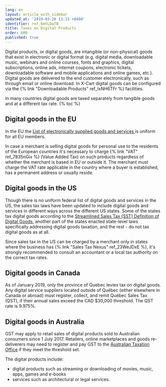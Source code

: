 ```yaml
---
lang: en
layout: article_with_sidebar
updated_at: '2019-03-26 13:15 +0400'
identifier: ref_6mtLDaTB
title: Taxes on Digital Products
order: 600
published: true
---
```


Digital products, or digital goods, are intangible (or non-physical) goods that exist in electronic or digital format (e.g. digital media, downloadable music, webinars and online courses, fonts and graphics, digital subscriptions, online ads, internet coupons, electronic tickets, downloadable software and mobile applications and online games, etc.). Digital goods are delivered to the end customer electronically, such as through email or online download. In X-Cart digital goods can be configured via the {% link "Downloadable Products" ref_lxNH6TFr %} facilities.

In many countries digital goods are taxed separately from tangible goods and at a different tax rate.
{% toc %}

## Digital goods in the EU

In the EU the [List of electronically supplied goods and services ](https://ec.europa.eu/taxation_customs/sites/taxation/files/resources/documents/common/buying_online/electronically_supplied_services.pdf "e-Goods Taxes") is uniform for all EU members.

In case a merchant is selling digital goods for personal use to the residents of the European countries it's necessary to charge {% link "VAT" ref_7835nGix %} (Value Added Tax) on such products regardless of whether the merchant is based in EU or outside it. The merchant must charge the VAT rate applicable in the country where a buyer is established, has a permanent address or usually reside.


## Digital goods in the US

Though there is no uniform federal list of digital goods and services in the US, the sales tax laws have been updated to include digital goods and services in different ways across the different US states. Some of the states tax digital goods according to the [Streamlined Sales Tax (SST) Definition of Digital Goods](http://www.streamlinedsalestax.org/ "e-Goods Taxes"), another part of the states enacted state-level laws specifically addressing digital goods taxation, and the rest - do not tax digital goods as at all. 

Since sales tax in the US can be charged by a merchant only in states where the business has {% link "Sales Tax Nexus" ref_23WeJDxE %}, it's strongly recommended to consult an accountant or a local tax authority on the correct tax rates.

## Digital goods in Canada

As of January 2019, only the province of Quebec levies tax on digital goods. Any digital service suppliers located outside of Québec (either elsewhere in Canada or abroad) must register, collect, and remit Québec Sales Tax (QST), if their annual sales exceed the CAD $30,000 threshold. The QST rate is 9.975%.

## Digital goods in Australia

GST may apply to retail sales of digital products sold to Australian consumers since 1 July 2017. Retailers, online marketplaces and goods re-deliverers may need to register and pay GST to the [Australian Taxation Office](https://www.ato.gov.au/General/New-legislation/In-detail/Indirect-taxes/GST/GST---applying-to-digital-products-and-services-imported-by-consumers/ "Taxes on Digital Products") if they meet the threshold set.

The digital products include:
* digital products such as streaming or downloading of movies, music, apps, games and e-books
* services such as architectural or legal services.